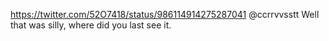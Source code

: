 https://twitter.com/52O7418/status/986114914275287041 @ccrrvvsstt Well that was silly, where did you last see it.